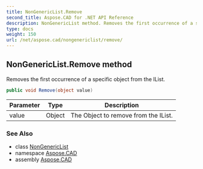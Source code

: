 ```yaml
---
title: NonGenericList.Remove
second_title: Aspose.CAD for .NET API Reference
description: NonGenericList method. Removes the first occurrence of a specific object from the IList
type: docs
weight: 150
url: /net/aspose.cad/nongenericlist/remove/
---
```

## NonGenericList.Remove method

Removes the first occurrence of a specific object from the IList.

```csharp
public void Remove(object value)
```

| Parameter | Type | Description |
| --- | --- | --- |
| value | Object | The Object to remove from the IList. |

### See Also

* class [NonGenericList](../)
* namespace [Aspose.CAD](../../../aspose.cad/)
* assembly [Aspose.CAD](../../../)


